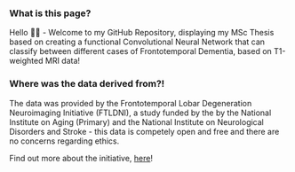 ### What is this page? 
Hello 👋🏾 - Welcome to my GitHub Repository, displaying my MSc Thesis based on creating a functional Convolutional Neural Network that can classify between different cases of Frontotemporal Dementia, based on T1-weighted MRI data! 

### Where was the data derived from?! 
The data was provided by the Frontotemporal Lobar Degeneration Neuroimaging Initiative (FTLDNI), a study funded by the by the National Institute on Aging (Primary) and the National Institute on Neurological Disorders and Stroke - this data is competely open and free and there are no concerns regarding ethics. 

Find out more about the initiative, [here](http://4rtni-ftldni.ini.usc.edu/)! 
